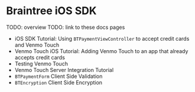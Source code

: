 # Braintree iOS SDK

TODO: overview
TODO: link to these docs pages
* iOS SDK Tutorial: Using `BTPaymentViewController` to accept credit cards and Venmo Touch
* Venmo Touch iOS Tutorial: Adding Venmo Touch to an app that already accepts credit cards 
* Testing Venmo Touch
* Venmo Touch Server Integration Tutorial
* `BTPaymentForm` Client Side Validation
* `BTEncryption` Client Side Encryption
